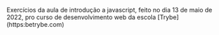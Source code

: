 Exercícios da aula de introdução a javascript, feito no dia 13 de maio de 2022, pro curso de desenvolvimento web da escola [Trybe] (https:betrybe.com)